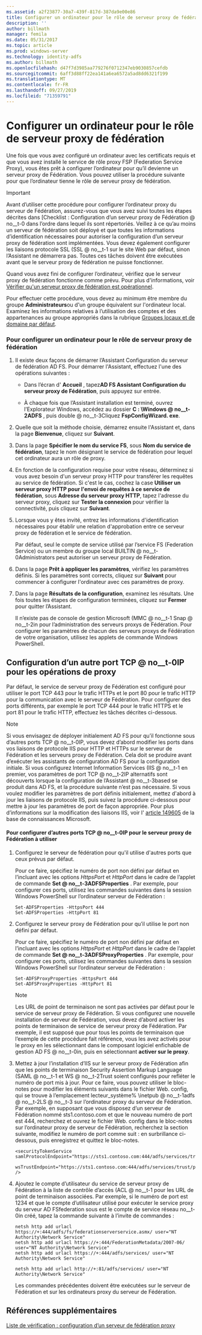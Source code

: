 ```yaml
---
ms.assetid: a2f23877-30a7-439f-817d-387da9e00e86
title: Configurer un ordinateur pour le rôle de serveur proxy de fédération
description: ''
author: billmath
manager: femila
ms.date: 05/31/2017
ms.topic: article
ms.prod: windows-server
ms.technology: identity-adfs
ms.author: billmath
ms.openlocfilehash: d47f7d3985aa779276f0712347eb9030857cefdb
ms.sourcegitcommit: 6aff3d88ff22ea141a6ea6572a5ad8dd6321f199
ms.translationtype: MT
ms.contentlocale: fr-FR
ms.lasthandoff: 09/27/2019
ms.locfileid: "71359791"
---
```

# <a name="configure-a-computer-for-the-federation-server-proxy-role"></a>Configurer un ordinateur pour le rôle de serveur proxy de fédération

Une fois que vous avez configuré un ordinateur avec les certificats requis et que vous avez installé le service de rôle proxy FSP (Federation Service Proxy), vous êtes prêt à configurer l’ordinateur pour qu’il devienne un serveur proxy de Fédération. Vous pouvez utiliser la procédure suivante pour que l’ordinateur tienne le rôle de serveur proxy de fédération.  
  
> [!IMPORTANT]  
> Avant d’utiliser cette procédure pour configurer l’ordinateur proxy du serveur de Fédération, assurez-vous que vous avez suivi toutes les étapes décrites dans [Checklist : Configuration d’un serveur proxy de Fédération @ no__t-0 dans l’ordre dans lequel ils sont répertoriés. Veillez à ce qu’au moins un serveur de fédération soit déployé et que toutes les informations d’identification nécessaires pour autoriser la configuration d’un serveur proxy de fédération sont implémentées. Vous devez également configurer les liaisons protocole SSL \(SSL @ no__t-1 sur le site Web par défaut, sinon l’Assistant ne démarrera pas. Toutes ces tâches doivent être exécutées avant que le serveur proxy de fédération ne puisse fonctionner.  
  
Quand vous avez fini de configurer l’ordinateur, vérifiez que le serveur proxy de fédération fonctionne comme prévu. Pour plus d'informations, voir [Vérifier qu'un serveur proxy de fédération est opérationnel](Verify-That-a-Federation-Server-Proxy-Is-Operational.md).  
  
Pour effectuer cette procédure, vous devez au minimum être membre du groupe **Administrateurs**ou d'un groupe équivalent sur l'ordinateur local.  Examinez les informations relatives à l’utilisation des comptes et des appartenances au groupe appropriés dans la rubrique [Groupes locaux et de domaine par défaut](https://go.microsoft.com/fwlink/?LinkId=83477).   
  
### <a name="to-configure-a-computer-for-the-federation-server-proxy-role"></a>Pour configurer un ordinateur pour le rôle de serveur proxy de fédération  
  
1.  Il existe deux façons de démarrer l’Assistant Configuration du serveur de fédération AD FS. Pour démarrer l'Assistant, effectuez l'une des opérations suivantes :  
  
    -   Dans l’écran d' **Accueil** , tapez**AD FS Assistant Configuration du serveur proxy de Fédération**, puis appuyez sur entrée.  
  
    -   À chaque fois que l’Assistant installation est terminé, ouvrez l’Explorateur Windows, accédez au dossier **C : \\Windows @ no__t-2ADFS** , puis double @ no__t-3Cliquez **FspConfigWizard. exe**.  
  
2.  Quelle que soit la méthode choisie, démarrez ensuite l'Assistant et, dans la page **Bienvenue**, cliquez sur **Suivant**.  
  
3.  Dans la page **Spécifier le nom du service FS**, sous **Nom du service de fédération**, tapez le nom désignant le service de fédération pour lequel cet ordinateur aura un rôle de proxy.  
  
4.  En fonction de la configuration requise pour votre réseau, déterminez si vous avez besoin d'un serveur proxy HTTP pour transférer les requêtes au service de fédération. Si c'est le cas, cochez la case **Utiliser un serveur proxy HTTP pour l'envoi de requêtes à ce service de fédération**, sous **Adresse du serveur proxy HTTP**, tapez l'adresse du serveur proxy, cliquez sur **Tester la connexion** pour vérifier la connectivité, puis cliquez sur **Suivant**.  
  
5.  Lorsque vous y êtes invité, entrez les informations d'identification nécessaires pour établir une relation d'approbation entre ce serveur proxy de fédération et le service de fédération.  
  
    Par défaut, seul le compte de service utilisé par l’service FS (Federation Service) ou un membre du groupe local BUILTIN @ no__t-0Administrators peut autoriser un serveur proxy de Fédération.  
  
6.  Dans la page **Prêt à appliquer les paramètres**, vérifiez les paramètres définis. Si les paramètres sont corrects, cliquez sur **Suivant** pour commencer à configurer l'ordinateur avec ces paramètres de proxy.  
  
7.  Dans la page **Résultats de la configuration**, examinez les résultats. Une fois toutes les étapes de configuration terminées, cliquez sur **Fermer** pour quitter l’Assistant.  
  
    Il n’existe pas de console de gestion Microsoft \(MMC @ no__t-1 Snap @ no__t-2in pour l’administration des serveurs proxys de Fédération. Pour configurer les paramètres de chacun des serveurs proxys de Fédération de votre organisation, utilisez les applets de commande Windows PowerShell.  
  
## <a name="configuring-an-alternate-tcpip-port-for-proxy-operations"></a>Configuration d’un autre port TCP @ no__t-0IP pour les opérations de proxy  
Par défaut, le service de serveur proxy de Fédération est configuré pour utiliser le port TCP 443 pour le trafic HTTPs et le port 80 pour le trafic HTTP pour la communication avec le serveur de Fédération. Pour configurer des ports différents, par exemple le port TCP 444 pour le trafic HTTPS et le port 81 pour le trafic HTTP, effectuez les tâches décrites ci-dessous.  
  
> [!NOTE]  
> Si vous envisagez de déployer initialement AD FS pour qu’il fonctionne sous d’autres ports TCP @ no__t-0IP, vous devez d’abord modifier les ports dans vos liaisons de protocole IIS pour HTTP et HTTPs sur le serveur de Fédération et les serveurs proxy de Fédération. Cela doit se produire avant d’exécuter les assistants de configuration AD FS pour la configuration initiale. Si vous configurez Internet Information Services \(IIS @ no__t-1 en premier, vos paramètres de port TCP @ no__t-2IP alternatifs sont découverts lorsque la configuration de l’Assistant @ no__t-3based se produit dans AD FS, et la procédure suivante n’est pas nécessaire. Si vous voulez modifier les paramètres de port définis initialement, mettez d'abord à jour les liaisons de protocole IIS, puis suivez la procédure ci-dessous pour mettre à jour les paramètres de port de façon appropriée. Pour plus d’informations sur la modification des liaisons IIS, voir l' [article 149605](https://go.microsoft.com/fwlink/?LinkId=190275) de la base de connaissances Microsoft.  
  
#### <a name="to-configure-alternate-tcpip-ports-for-the-federation-server-proxy-to-use"></a>Pour configurer d’autres ports TCP @ no__t-0IP pour le serveur proxy de Fédération à utiliser  
  
1.  Configurez le serveur de fédération pour qu'il utilise d'autres ports que ceux prévus par défaut.  
  
    Pour ce faire, spécifiez le numéro de port non défini par défaut en l’incluant avec les options *HttpsPort* et *HttpPort* dans le cadre de l’applet de commande **Set @ no__t-3ADFSProperties** . Par exemple, pour configurer ces ports, utilisez les commandes suivantes dans la session Windows PowerShell sur l’ordinateur serveur de Fédération :  
  
    ```  
    Set-ADFSProperties -HttpsPort 444  
    Set-ADFSProperties -HttpPort 81  
    ```  
  
2.  Configurez le serveur proxy de Fédération pour qu’il utilise le port non défini par défaut.  
  
    Pour ce faire, spécifiez le numéro de port non défini par défaut en l’incluant avec les options *HttpsPort* et *HttpPort* dans le cadre de l’applet de commande **Set @ no__t-3ADFSProxyProperties** . Par exemple, pour configurer ces ports, utilisez les commandes suivantes dans la session Windows PowerShell sur l’ordinateur serveur de Fédération :  
  
    ```  
    Set-ADFSProxyProperties -HttpsPort 444  
    Set-ADFSProxyProperties -HttpPort 81  
    ```  
  
    > [!NOTE]  
    > Les URL de point de terminaison ne sont pas activées par défaut pour le service de serveur proxy de Fédération. Si vous configurez une nouvelle installation de serveur de Fédération, vous devez d’abord activer les points de terminaison de service de serveur proxy de Fédération. Par exemple, il est supposé que pour tous les points de terminaison que l’exemple de cette procédure fait référence, vous les avez activés pour le proxy en les sélectionnant dans le composant logiciel enfichable de gestion AD FS @ no__t-0in, puis en sélectionnant **activer sur le proxy**.  
  
3.  Mettez à jour l’installation d’IIS sur le serveur proxy de Fédération afin que les points de terminaison Security Assertion Markup Language \(SAML @ no__t-1 et WS @ no__t-2Trust soient configurés pour refléter le numéro de port mis à jour. Pour ce faire, vous pouvez utiliser le bloc-notes pour modifier les éléments suivants dans le fichier Web. config, qui se trouve à l’emplacement lecteur_système% \\inetpub @ no__t-1adfs @ no__t-2LS @ no__t-3 sur l’ordinateur proxy du serveur de Fédération. Par exemple, en supposant que vous disposez d’un serveur de Fédération nommé sts1.contoso.com et que le nouveau numéro de port est 444, recherchez et ouvrez le fichier Web. config dans le bloc-notes sur l’ordinateur proxy de serveur de Fédération, recherchez la section suivante, modifiez le numéro de port comme suit : en surbrillance ci-dessous, puis enregistrez et quittez le bloc-notes.  
  
    ```  
    <securityTokenService samlProtocolEndpoint="https://sts1.contoso.com:444/adfs/services/trust/samlprotocol/proxycertificatetransport"  
          wsTrustEndpoint="https://sts1.contoso.com:444/adfs/services/trust/proxycertificatetransport" />  
    ```  
  
4.  Ajoutez le compte d’utilisateur du service de serveur proxy de Fédération à la liste de contrôle d’accès \(ACL @ no__t-1 pour les URL de point de terminaison associées. Par exemple, si le numéro de port est 1234 et que le compte d’utilisateur utilisé pour exécuter le service proxy du serveur AD FSfederation sous est le compte de service réseau no__t-0in créé, tapez la commande suivante à l’invite de commandes :  
  
    ```  
    netsh http add urlacl https://+:444/adfs/fs/federationserverservice.asmx/ user="NT Authority\Network Service"  
    netsh http add urlacl https://+:444/FederationMetadata/2007-06/ user="NT Authority\Network Service"  
    netsh http add urlacl https://+:444/adfs/services/ user="NT Authority\Network Service"  
  
    netsh http add urlacl http://+:81/adfs/services/ user="NT Authority\Network Service"  
    ```  
  
    Les commandes précédentes doivent être exécutées sur le serveur de Fédération et sur les ordinateurs proxy du serveur de Fédération.  
  
## <a name="additional-references"></a>Références supplémentaires  
[Liste de vérification : configuration d’un serveur de fédération proxy](Checklist--Setting-Up-a-Federation-Server-Proxy.md)  
  

